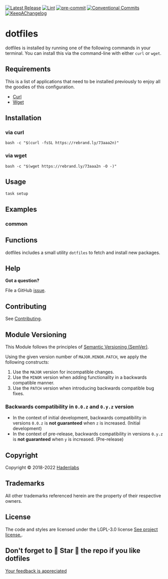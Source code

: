  <!-- Space: Dotfiles -->
<!-- Title: Project -->

<!--


  ** DO NOT EDIT THIS FILE
  **
  ** 1) Make all changes to `provision/generator/README.yaml`
  ** 2) Run`task readme` to rebuild this file.
  **
  ** (We maintain HUNDREDS of open source projects. This is how we maintain our sanity.)
  **


  -->

[![Latest Release](https://img.shields.io/github/release/hadenlabs/base-template)](https://github.com/hadenlabs/base-template/releases) [![Lint](https://img.shields.io/github/workflow/status/hadenlabs/base-template/lint-code)](https://github.com/hadenlabs/base-template/actions?workflow=lint-code) [![pre-commit](https://img.shields.io/badge/pre--commit-enabled-brightgreen?logo=pre-commit&logoColor=white)](https://github.com/pre-commit/pre-commit) [![Conventional Commits](https://img.shields.io/badge/Conventional%20Commits-1.0.0-yellow)](https://conventionalcommits.org) [![KeepAChangelog](https://img.shields.io/badge/changelog-Keep%20a%20Changelog%20v1.0.0-orange)](https://keepachangelog.com)

# dotfiles

dotfiles is installed by running one of the following commands in your terminal. You can install this via the command-line with either `curl` or `wget`.

## Requirements

This is a list of applications that need to be installed previously to enjoy all the goodies of this configuration.

- [Curl](https://github.com/bagder/curl)
- [Wget](https://www.gnu.org/software/wget)

## Installation

### via curl

`bash -c "$(curl -fsSL https://rebrand.ly/73aaa2n)"`

### via wget

`bash -c "$(wget https://rebrand.ly/73aaa2n -O -)"`

## Usage

```bash
task setup
```

## Examples

<!-- Space: Dotfiles -->
<!-- Parent: Project -->
<!-- Title: Project Examples -->

<!-- Label: Examples -->
<!-- Include: docs/disclaimer.md -->
<!-- Include: ac:toc -->

### common

 <!-- Space: Dotfiles -->
<!-- Parent: Project -->
<!-- Title: Functions -->

<!-- Label: Functions -->
<!-- Include: docs/disclaimer.md -->
<!-- Include: ac:toc -->

## Functions

dotfiles includes a small utility `dotfiles` to fetch and install new packages.

## Help

**Got a question?**

File a GitHub [issue](https://github.com/luismayta/dotfiles/issues).

## Contributing

See [Contributing](./docs/contributing.md).

## Module Versioning

This Module follows the principles of [Semantic Versioning (SemVer)](https://semver.org/).

Using the given version number of `MAJOR.MINOR.PATCH`, we apply the following constructs:

1. Use the `MAJOR` version for incompatible changes.
1. Use the `MINOR` version when adding functionality in a backwards compatible manner.
1. Use the `PATCH` version when introducing backwards compatible bug fixes.

### Backwards compatibility in `0.0.z` and `0.y.z` version

- In the context of initial development, backwards compatibility in versions `0.0.z` is **not guaranteed** when `z` is increased. (Initial development)
- In the context of pre-release, backwards compatibility in versions `0.y.z` is **not guaranteed** when `y` is increased. (Pre-release)

## Copyright

Copyright © 2018-2022 [Hadenlabs](https://hadenlabs.com)

## Trademarks

All other trademarks referenced herein are the property of their respective owners.

## License

The code and styles are licensed under the LGPL-3.0 license [See project license.](LICENSE).

## Don't forget to 🌟 Star 🌟 the repo if you like dotfiles

[Your feedback is appreciated](https://github.com/luismayta/dotfiles/issues)

